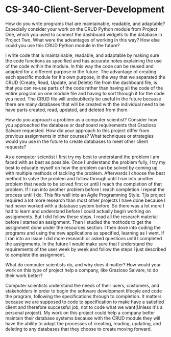 # CS-340-Client-Server-Development
How do you write programs that are maintainable, readable, and adaptable? Especially consider your work on the CRUD Python module from Project One, which you used to connect the dashboard widgets to the database in Project Two. What were the advantages of working in this way? How else could you use this CRUD Python module in the future?
  
  I write code that is maintainable, readable, and adaptable by making sure the code functions as specified and has accurate notes explaining the use of the code within the module.  In this way the code can be reused and adapted for a different purpose in the future.  The advantage of creating each specific module for it's own purpose, in the way that we separated the CRUD (Create, Read, Update, and Delete) file from the dashboard file, is that you can re-use parts of the code rather than having all the code of the entire program on one module file and having to sort through it for the code you need.  The CRUD file will undoubltedly be useful in the future because there are many databases that will be created with the individual need to be have parts created, read, updated, and deleted from them.

How do you approach a problem as a computer scientist? Consider how you approached the database or dashboard requirements that Grazioso Salvare requested. How did your approach to this project differ from previous assignments in other courses? What techniques or strategies would you use in the future to create databases to meet other client requests?
  
  As a computer scientist I first try my best to understand the problem I am faced with as best as possible.  Once I understand the problem fully, I try my best to educate myself on how the problem can be solved by coming up with multiple methods of tackling the problem.  Afterwards I choose the best method to solve the problem and follow through until I run into another problem that needs to be solved first or until I reach the completion of that problem.  If I run into another problem before I reach completion I repeat the process until I do.  This fits well into an Agile Programming Style.  Tjis project required a lot more research than most other projects I have done because I had never worked with a database system before.  So there was a lot more I had to learn and understand before I could actually begin working on assignments.  But I did follow these steps.  I read all the research material before I started an assignment.  Then I studied the mothods to get the assignment done under the resources section.  I then dove into coding the programs and using the new applications as specified, learning as I went.  If I ran into an issue I did more research or asked questions until I completed the assignments.  In the future I would make sure that I understand the requirements of the user week by week and follow the steps I just described to complete the assignment.

What do computer scientists do, and why does it matter? How would your work on this type of project help a company, like Grazioso Salvare, to do their work better?
  
  Computer scientists understand the needs of their users, customers, and stakeholders in order to begin the software development lifecyle and code the program, following the specifications through to completion.  It matters because we are supposed to code to specification to make have a satisfied client and therefore successful job, not to code what we want(Unless it's a personal project).  My work on this project could help a company better maintain their database systems because with the CRUD module they will have the ability to adapt the processes of creating, reading, updating, and deleting to any databases that they choose to create moving forward.
